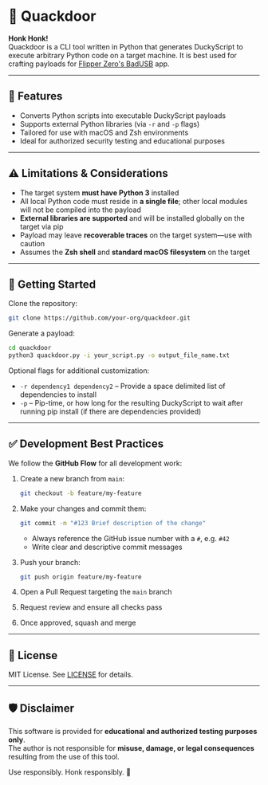 # 🦆 Quackdoor

**Honk Honk!**  
Quackdoor is a CLI tool written in Python that generates DuckyScript to execute arbitrary Python code on a target machine. It is best used for crafting payloads for [Flipper Zero's BadUSB](https://docs.flipperzero.one/badusb) app.

---

## 🔧 Features

- Converts Python scripts into executable DuckyScript payloads
- Supports external Python libraries (via `-r` and `-p` flags)
- Tailored for use with macOS and Zsh environments
- Ideal for authorized security testing and educational purposes

---

## ⚠️ Limitations & Considerations

- The target system **must have Python 3** installed
- All local Python code must reside in **a single file**; other local modules will not be compiled into the payload
- **External libraries are supported** and will be installed globally on the target via pip
- Payload may leave **recoverable traces** on the target system—use with caution
- Assumes the **Zsh shell** and **standard macOS filesystem** on the target

---

## 🚀 Getting Started

Clone the repository:

```zsh
git clone https://github.com/your-org/quackdoor.git
```

Generate a payload:

```zsh
cd quackdoor
python3 quackdoor.py -i your_script.py -o output_file_name.txt
```

Optional flags for additional customization:
- `-r dependency1 dependency2` – Provide a space delimited list of dependencies to install
- `-p` – Pip-time, or how long for the resulting DuckyScript to wait after running pip install (if there are dependencies provided)

---

## ✅ Development Best Practices

We follow the **GitHub Flow** for all development work:

1. Create a new branch from `main`:
   ```zsh
   git checkout -b feature/my-feature
   ```

2. Make your changes and commit them:
   ```zsh
   git commit -m "#123 Brief description of the change"
   ```

   - Always reference the GitHub issue number with a `#`, e.g. `#42`
   - Write clear and descriptive commit messages

3. Push your branch:
   ```zsh
   git push origin feature/my-feature
   ```

4. Open a Pull Request targeting the `main` branch

5. Request review and ensure all checks pass

6. Once approved, squash and merge

---

## 📄 License

MIT License. See [LICENSE](./LICENSE) for details.

---

## 🛡️ Disclaimer

This software is provided for **educational and authorized testing purposes only**.  
The author is not responsible for **misuse, damage, or legal consequences** resulting from the use of this tool.

Use responsibly. Honk responsibly. 🦆
